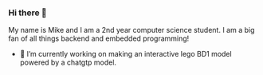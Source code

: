 ### Hi there 👋
My name is Mike and I am a 2nd year computer science student.
I am a big fan of all things backend and embedded programming!

- 🔧 I’m currently working on making an interactive lego BD1 model powered by a chatgtp model.
